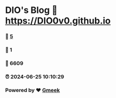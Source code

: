 # DIO's Blog :link: https://DIO0v0.github.io 
### :page_facing_up: [5](https://DIO0v0.github.io/tag.html) 
### :speech_balloon: 1 
### :hibiscus: 6609 
### :alarm_clock: 2024-06-25 10:10:29 
### Powered by :heart: [Gmeek](https://github.com/Meekdai/Gmeek)

